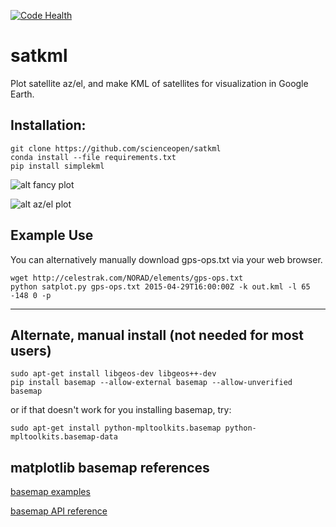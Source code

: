 [![Code Health](https://landscape.io/github/scienceopen/satkml/master/landscape.png)](https://landscape.io/github/scienceopen/satkml/master)

satkml
======

Plot satellite az/el, and make KML of satellites for visualization in Google Earth.

Installation:
-------------
```
git clone https://github.com/scienceopen/satkml
conda install --file requirements.txt
pip install simplekml
```

![alt fancy plot](http://scienceopen.github.io/gpsconst.png)

![alt az/el plot](http://scienceopen.github.io/gpsazel.png)

Example Use
-----------
You can alternatively manually download gps-ops.txt via your web browser.
```
wget http://celestrak.com/NORAD/elements/gps-ops.txt
python satplot.py gps-ops.txt 2015-04-29T16:00:00Z -k out.kml -l 65 -148 0 -p
```
------------------------------------------------------------

Alternate, manual install (not needed for most users)
-----------------------------------------------------
```
sudo apt-get install libgeos-dev libgeos++-dev
pip install basemap --allow-external basemap --allow-unverified basemap
```
or if that doesn't work for you installing basemap, try:
```
sudo apt-get install python-mpltoolkits.basemap python-mpltoolkits.basemap-data
```

matplotlib basemap references
-----------------------------
[basemap examples](http://introtopython.org/visualization_earthquakes.html)

[basemap API reference](http://matplotlib.org/basemap/)


